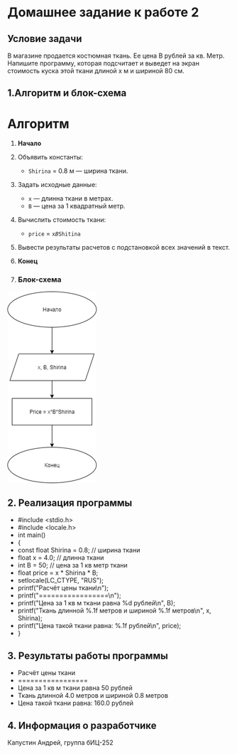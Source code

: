# Домашнее задание к работе 2

## Условие задачи
В магазине продается костюмная ткань. Ее цена В рублей за кв. Метр. Напишите программу, которая подсчитает и выведет на экран стоимость куска этой ткани длиной х м и шириной 80 см.

## 1.Алгоритм и блок-схема

# Алгоритм
1. **Начало**
2. Объявить константы:
   - `Shirina` = 0.8 м — ширина ткани.
3. Задать исходные данные:
   - `x` — длинна ткани в метрах.
   - `B` — цена за 1 квадратный метр.
4. Вычислить стоимость ткани:
   - `price` = `x`*`B`*`Shitina`
8. Вывести результаты расчетов с подстановкой всех значений в текст.
9. **Конец**

10. ### Блок-схема
![Блок-схема алгоритма](lab_2_schema.png)


## 2. Реализация программы

- #include <stdio.h>
- #include <locale.h>
- int main()
- {
- 	const float Shirina = 0.8;  // ширина ткани
- 	float x = 4.0;  // длинна ткани
- 	int B = 50;  // цена за 1 кв метр ткани
- 	float price = x * Shirina * B;
- 	setlocale(LC_CTYPE, "RUS");
- 	printf("Расчёт цены ткани\n");
- 	printf("=================\n");
- 	printf("Цена за 1 кв м ткани равна %d рублей\n", B);
- 	printf("Ткань длинной %.1f метров и шириной %.1f метров\n", x, Shirina);
- 	printf("Цена такой ткани равна: %.1f рублей\n", price);
- }

## 3. Результаты работы программы

- Расчёт цены ткани
- =================
- Цена за 1 кв м ткани равна 50 рублей
- Ткань длинной 4.0 метров и шириной 0.8 метров
- Цена такой ткани равна: 160.0 рублей

## 4. Информация о разработчике

Капустин Андрей, группа бИЦ-252
